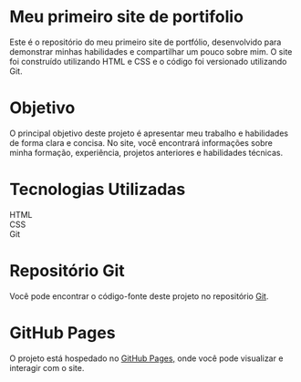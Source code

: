 <h1>Meu primeiro site de portifolio</h1>
Este é o repositório do meu primeiro site de portfólio,
desenvolvido para demonstrar minhas habilidades e compartilhar um pouco sobre mim. 
O site foi construído utilizando HTML e CSS e o código foi versionado utilizando Git.

<h1>Objetivo</h1>
O principal objetivo deste projeto é apresentar meu trabalho e habilidades de forma clara e concisa. 
No site, você encontrará informações sobre minha formação, experiência, projetos anteriores e habilidades técnicas.

<h1>Tecnologias Utilizadas</h1>
HTML <br> 
CSS <br>
Git

<h1>Repositório Git</h1>

Você pode encontrar o código-fonte deste projeto no repositório <a href="https://github.com/Sam-WillianDev/Sam-WillianDev.github.io">Git</a>.

<h1>GitHub Pages</h1>
O projeto está hospedado no <a href="https://sam-williandev.github.io/">GitHub Pages,</a> onde você pode visualizar e interagir com o site.

